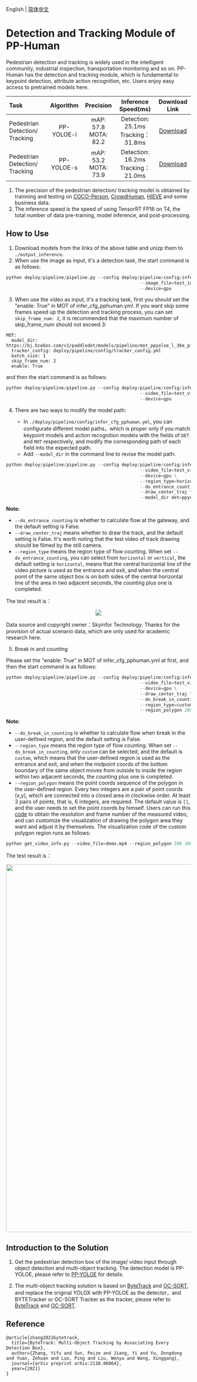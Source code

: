 English | [简体中文](pphuman_mot.md)

# Detection and Tracking Module of PP-Human

Pedestrian detection and tracking is widely used in the intelligent community, industrial inspection, transportation monitoring and so on. PP-Human has the detection and tracking module, which is fundamental to keypoint detection, attribute action recognition, etc. Users enjoy easy access to pretrained models here.

| Task                 | Algorithm | Precision | Inference Speed(ms) | Download Link                                                                               |
|:---------------------|:---------:|:------:|:------:| :---------------------------------------------------------------------------------: |
| Pedestrian Detection/ Tracking    |  PP-YOLOE-l | mAP: 57.8 <br> MOTA: 82.2 | Detection: 25.1ms <br> Tracking：31.8ms | [Download](https://bj.bcebos.com/v1/paddledet/models/pipeline/mot_ppyoloe_l_36e_pipeline.zip) |
| Pedestrian Detection/ Tracking    |  PP-YOLOE-s | mAP: 53.2 <br> MOTA: 73.9 | Detection: 16.2ms <br> Tracking：21.0ms | [Download](https://bj.bcebos.com/v1/paddledet/models/pipeline/mot_ppyoloe_s_36e_pipeline.zip) |

1. The precision of the pedestrian detection/ tracking model is obtained by trainning and testing on [COCO-Person](http://cocodataset.org/), [CrowdHuman](http://www.crowdhuman.org/), [HIEVE](http://humaninevents.org/) and some business data.
2. The inference speed is the speed of using TensorRT FP16 on T4, the total number of data pre-training, model inference, and post-processing.

## How to Use

1. Download models from the links of the above table and unizp them to ```./output_inference```.
2. When use the image as input, it's a detection task, the start command is as follows:
```python
python deploy/pipeline/pipeline.py --config deploy/pipeline/config/infer_cfg_pphuman.yml \
                                                   --image_file=test_image.jpg \
                                                   --device=gpu
```
3. When use the video as input, it's a tracking task, first you should set the "enable: True" in MOT of infer_cfg_pphuman.yml. If you want skip some frames speed up the detection and tracking process, you can set `skip_frame_num: 2`, it is recommended that the maximum number of skip_frame_num should not exceed 3:
```
MOT:
  model_dir: https://bj.bcebos.com/v1/paddledet/models/pipeline/mot_ppyoloe_l_36e_pipeline.zip
  tracker_config: deploy/pipeline/config/tracker_config.yml
  batch_size: 1
  skip_frame_num: 2
  enable: True
```
and then the start command is as follows:
```python
python deploy/pipeline/pipeline.py --config deploy/pipeline/config/infer_cfg_pphuman.yml \
                                                   --video_file=test_video.mp4 \
                                                   --device=gpu
```
4. There are two ways to modify the model path:

     - In `./deploy/pipeline/config/infer_cfg_pphuman.yml`, you can configurate different model paths，which is proper only if you match keypoint models and action recognition models with the fields of `DET` and `MOT` respectively, and modify the corresponding path of each field into the expected path.
    - Add `--model_dir` in the command line to revise the model path:

```python
python deploy/pipeline/pipeline.py --config deploy/pipeline/config/infer_cfg_pphuman.yml \
                                                   --video_file=test_video.mp4 \
                                                   --device=gpu \
                                                   --region_type=horizontal \
                                                   --do_entrance_counting \
                                                   --draw_center_traj \
                                                   --model_dir det=ppyoloe/

```
**Note:**

 - `--do_entrance_counting` is whether to calculate flow at the gateway, and the default setting is False.
 - `--draw_center_traj` means whether to draw the track, and the default setting is False. It's worth noting that the test video of track drawing should be filmed by the still camera.
 - `--region_type` means the region type of flow counting. When set `--do_entrance_counting`, you can select from `horizontal` or `vertical`, the default setting is `horizontal`, means that the central horizontal line of the video picture is used as the entrance and exit, and when the central point of the same object box is on both sides of the central horizontal line of the area in two adjacent seconds, the counting plus one is completed.

The test result is：

<div width="1000" align="center">
  <img src="../images/mot.gif"/>
</div>

Data source and copyright owner：Skyinfor Technology. Thanks for the provision of actual scenario data, which are only used for academic research here.

5. Break in and counting

Please set the "enable: True" in MOT of infer_cfg_pphuman.yml at first, and then the start command is as follows:
```python
python deploy/pipeline/pipeline.py --config deploy/pipeline/config/infer_cfg_pphuman.yml \
                                                   --video_file=test_video.mp4 \
                                                   --device=gpu \
                                                   --draw_center_traj \
                                                   --do_break_in_counting \
                                                   --region_type=custom \
                                                   --region_polygon 200 200 400 200 300 400 100 400
```

**Note:**
 - `--do_break_in_counting` is whether to calculate flow when break in the user-defined region, and the default setting is False.
 - `--region_type` means the region type of flow counting. When set `--do_break_in_counting`, only `custom` can be selected, and the default is `custom`, which means that the user-defined region is used as the entrance and exit, and when the midpoint coords of the bottom boundary of the same object moves from outside to inside the region within two adjacent seconds, the counting plus one is completed.
 - `--region_polygon` means the point coords sequence of the polygon in the user-defined region. Every two integers are a pair of point coords (x,y), which are connected into a closed area in clockwise order. At least 3 pairs of points, that is, 6 integers, are required. The default value is `[]`, and the user needs to set the point coords by himself. Users can run this [code](../../tools/get_video_info.py) to obtain the resolution and frame number of the measured video, and can customize the visualization of drawing the polygon area they want and adjust it by themselves.
 The visualization code of the custom polygon region runs as follows:
 ```python
 python get_video_info.py --video_file=demo.mp4 --region_polygon 200 200 400 200 300 400 100 400
 ```

The test result is：

<div align="center">
  <img src="https://user-images.githubusercontent.com/22989727/178769370-03ab1965-cfd1-401b-9902-82620a06e43c.gif" width='1000'/>
</div>


## Introduction to the Solution

1. Get the pedestrian detection box of the image/ video input through object detection and multi-object tracking. The detection model is PP-YOLOE, please refer to [PP-YOLOE](../../../../configs/ppyoloe) for details.

2. The multi-object tracking solution is based on [ByteTrack](https://arxiv.org/pdf/2110.06864.pdf) and [OC-SORT](https://arxiv.org/pdf/2203.14360.pdf), and replace the original YOLOX with PP-YOLOE as the detector，and BYTETracker or OC-SORT Tracker as the tracker, please refer to [ByteTrack](../../../../configs/mot/bytetrack) and [OC-SORT](../../../../configs/mot/ocsort).

## Reference
```
@article{zhang2021bytetrack,
  title={ByteTrack: Multi-Object Tracking by Associating Every Detection Box},
  author={Zhang, Yifu and Sun, Peize and Jiang, Yi and Yu, Dongdong and Yuan, Zehuan and Luo, Ping and Liu, Wenyu and Wang, Xinggang},
  journal={arXiv preprint arXiv:2110.06864},
  year={2021}
}
```
